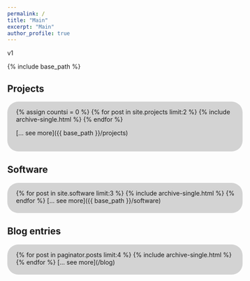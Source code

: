 ```yaml
---
permalink: /
title: "Main"
excerpt: "Main"
author_profile: true
---
```


<style>
#roundedbox {
  border-radius: 25px;
  background: LightGray;
  padding: 15px 15px 20px 20px;
  width: 100%;
}
</style>

v1

{% include base_path %}

## Projects
<div id="roundedbox">
{% assign countsi = 0 %}
{% for post in site.projects limit:2 %}
  {% include archive-single.html %}
{% endfor %}

[... see more]({{ base_path }}/projects)
</div>


## Software
<div id="roundedbox">
{% for post in site.software limit:3 %}
  {% include archive-single.html %}
{% endfor %}
[... see more]({{ base_path }}/software)
</div>


## Blog entries
<div id="roundedbox">
{% for post in paginator.posts limit:4 %}
  {% include archive-single.html %}
{% endfor %}
[... see more](/blog)
</div>
